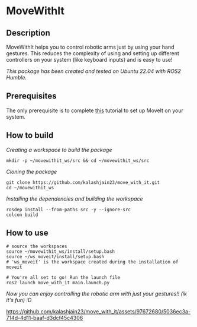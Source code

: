# **MoveWithIt**

## **Description**
MoveWithIt helps you to control robotic arms just by using your hand gestures. This reduces the complexity of using and setting up different controllers on your system (like keyboard inputs) and is easy to use!

*This package has been created and tested on Ubuntu 22.04 with ROS2 Humble.*

## **Prerequisites**
The only prerequisite is to complete [this](https://moveit.picknik.ai/main/doc/tutorials/getting_started/getting_started.html) tutorial to set up MoveIt on your system.

## **How to build**
*Creating a workspace to build the package*
```
mkdir -p ~/movewithit_ws/src && cd ~/movewithit_ws/src
```
*Cloning the package*
```
git clone https://github.com/kalashjain23/move_with_it.git
cd ~/movewithit_ws
```
*Installing the dependencies and building the workspace*
```
rosdep install --from-paths src -y --ignore-src
colcon build
```
## **How to use**
```
# source the workspaces
source ~/movewithit_ws/install/setup.bash
source ~/ws_moveit/install/setup.bash       
# 'ws_moveit' is the workspace created during the installation of moveit

# You're all set to go! Run the launch file
ros2 launch move_with_it main.launch.py
```  
*Now you can enjoy controlling the robotic arm with just your gestures!! (ik it's fun) :D*

https://github.com/kalashjain23/move_with_it/assets/97672680/5036ec3a-714d-4d11-baaf-d3dcf45c4306

